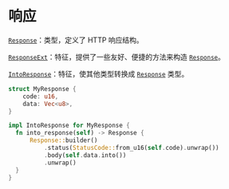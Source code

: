 # 响应

[`Response`]：类型，定义了 HTTP 响应结构。

[`ResponseExt`]：特征，提供了一些友好、便捷的方法来构造 [`Response`]。

[`IntoResponse`]：特征，使其他类型转换成 [`Response`] 类型。

```rust
struct MyResponse {
    code: u16,
    data: Vec<u8>,
}

impl IntoResponse for MyResponse {
  fn into_response(self) -> Response {
      Response::builder()
          .status(StatusCode::from_u16(self.code).unwrap())
          .body(self.data.into())
          .unwrap()
  }
}
```

[`response`]: https://docs.rs/http/0.2.8/http/request/struct.Response.html
[`responseext`]: https://docs.rs/viz/latest/viz/trait.ResponseExt.html
[`intoresponse`]: https://docs.rs/viz/latest/viz/trait.IntoResponse.html
